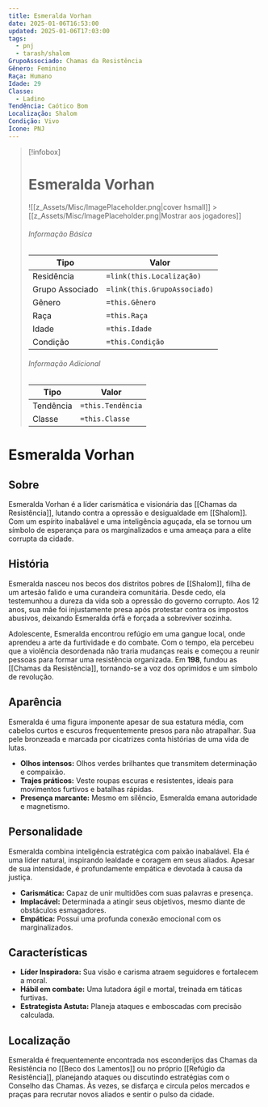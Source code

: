 ```yaml
---
title: Esmeralda Vorhan
date: 2025-01-06T16:53:00
updated: 2025-01-06T17:03:00
tags:
  - pnj
  - tarash/shalom
GrupoAssociado: Chamas da Resistência
Gênero: Feminino
Raça: Humano
Idade: 29
Classe:
  - Ladino
Tendência: Caótico Bom
Localização: Shalom
Condição: Vivo
Ícone: PNJ
---
```


> [!infobox]
>
> # Esmeralda Vorhan
>
> ![[z_Assets/Misc/ImagePlaceholder.png|cover hsmall]] > [[z_Assets/Misc/ImagePlaceholder.png|Mostrar aos jogadores]]
>
> ###### Informação Básica
>
> | Tipo            | Valor                        |
> | --------------- | ---------------------------- |
> | Residência      | `=link(this.Localização)`    |
> | Grupo Associado | `=link(this.GrupoAssociado)` |
> | Gênero          | `=this.Gênero`               |
> | Raça            | `=this.Raça`                 |
> | Idade           | `=this.Idade`                |
> | Condição        | `=this.Condição`             |
>
> ###### Informação Adicional
>
> | Tipo      | Valor             |
> | --------- | ----------------- |
> | Tendência | `=this.Tendência` |
> | Classe    | `=this.Classe`    |

# Esmeralda Vorhan

## Sobre

Esmeralda Vorhan é a líder carismática e visionária das [[Chamas da Resistência]], lutando contra a opressão e desigualdade em [[Shalom]]. Com um espírito inabalável e uma inteligência aguçada, ela se tornou um símbolo de esperança para os marginalizados e uma ameaça para a elite corrupta da cidade.

## História

Esmeralda nasceu nos becos dos distritos pobres de [[Shalom]], filha de um artesão falido e uma curandeira comunitária. Desde cedo, ela testemunhou a dureza da vida sob a opressão do governo corrupto. Aos 12 anos, sua mãe foi injustamente presa após protestar contra os impostos abusivos, deixando Esmeralda órfã e forçada a sobreviver sozinha.

Adolescente, Esmeralda encontrou refúgio em uma gangue local, onde aprendeu a arte da furtividade e do combate. Com o tempo, ela percebeu que a violência desordenada não traria mudanças reais e começou a reunir pessoas para formar uma resistência organizada. Em **198**, fundou as [[Chamas da Resistência]], tornando-se a voz dos oprimidos e um símbolo de revolução.

## Aparência

Esmeralda é uma figura imponente apesar de sua estatura média, com cabelos curtos e escuros frequentemente presos para não atrapalhar. Sua pele bronzeada e marcada por cicatrizes conta histórias de uma vida de lutas.

- **Olhos intensos:** Olhos verdes brilhantes que transmitem determinação e compaixão.
- **Trajes práticos:** Veste roupas escuras e resistentes, ideais para movimentos furtivos e batalhas rápidas.
- **Presença marcante:** Mesmo em silêncio, Esmeralda emana autoridade e magnetismo.

## Personalidade

Esmeralda combina inteligência estratégica com paixão inabalável. Ela é uma líder natural, inspirando lealdade e coragem em seus aliados. Apesar de sua intensidade, é profundamente empática e devotada à causa da justiça.

- **Carismática:** Capaz de unir multidões com suas palavras e presença.
- **Implacável:** Determinada a atingir seus objetivos, mesmo diante de obstáculos esmagadores.
- **Empática:** Possui uma profunda conexão emocional com os marginalizados.

## Características

- **Líder Inspiradora:** Sua visão e carisma atraem seguidores e fortalecem a moral.
- **Hábil em combate:** Uma lutadora ágil e mortal, treinada em táticas furtivas.
- **Estrategista Astuta:** Planeja ataques e emboscadas com precisão calculada.

## Localização

Esmeralda é frequentemente encontrada nos esconderijos das Chamas da Resistência no [[Beco dos Lamentos]] ou no próprio [[Refúgio da Resistência]], planejando ataques ou discutindo estratégias com o Conselho das Chamas. Às vezes, se disfarça e circula pelos mercados e praças para recrutar novos aliados e sentir o pulso da cidade.
